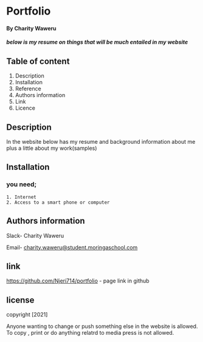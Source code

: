 # Portfolio

#### By Charity Waweru
   ##### below is my resume on things that will be much entailed in my website

 ## Table of content

 1. Description
 2. Installation
 3. Reference
 4. Authors information
 5. Link
 6. Licence


## Description
In the website below has my resume and background information about me plus a little about my work(samples)

## Installation
 ### you need;
    1. Internet
    2. Access to a smart phone or computer

## Authors information
Slack- Charity Waweru

Email- charity.waweru@student.moringaschool.com

## link 
https://github.com/Njeri714/portfolio  - page link in github

## license
copyright [2021]

Anyone wanting to change or push something else in the website is allowed.
To copy , print or do anything relatrd to media press is not allowed.